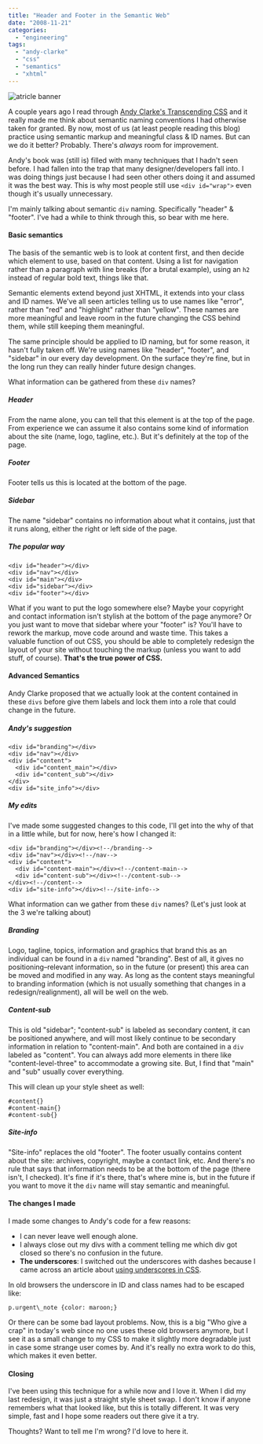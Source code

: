 ```yaml
---
title: "Header and Footer in the Semantic Web"
date: "2008-11-21"
categories: 
  - "engineering"
tags: 
  - "andy-clarke"
  - "css"
  - "semantics"
  - "xhtml"
---
```


![atricle banner](images/branding-and-header.jpg)

A couple years ago I read through [Andy Clarke's Transcending CSS](http://transcendingcss.com/) and it really made me think about semantic naming conventions I had otherwise taken for granted. By now, most of us (at least people reading this blog) practice using semantic markup and meaningful class & ID names. But can we do it better? Probably. There's _always_ room for improvement.

Andy's book was (still is) filled with many techniques that I hadn't seen before. I had fallen into the trap that many designer/developers fall into. I was doing things just because I had seen other others doing it and assumed it was the best way. This is why most people still use `<div id="wrap">` even though it's usually unnecessary.

I'm mainly talking about semantic `div` naming. Specifically "header" & "footer". I've had a while to think through this, so bear with me here.

#### Basic semantics

The basis of the semantic web is to look at content first, and then decide which element to use, based on that content. Using a list for navigation rather than a paragraph with line breaks (for a brutal example), using an `h2` instead of regular bold text, things like that.

Semantic elements extend beyond just XHTML, it extends into your class and ID names. We've all seen articles telling us to use names like "error", rather than "red" and "highlight" rather than "yellow". These names are more meaningful and leave room in the future changing the CSS behind them, while still keeping them meaningful.

The same principle should be applied to ID naming, but for some reason, it hasn't fully taken off. We're using names like "header", "footer", and "sidebar" in our every day development. On the surface they're fine, but in the long run they can really hinder future design changes.

What information can be gathered from these `div` names?

##### Header

From the name alone, you can tell that this element is at the top of the page. From experience we can assume it also contains some kind of information about the site (name, logo, tagline, etc.). But it's definitely at the top of the page.

##### Footer

Footer tells us this is located at the bottom of the page.

##### Sidebar

The name "sidebar" contains no information about what it contains, just that it runs along, either the right or left side of the page.

##### The popular way

```
<div id="header"></div>
<div id="nav"></div>
<div id="main"></div>
<div id="sidebar"></div>
<div id="footer"></div>
```

What if you want to put the logo somewhere else? Maybe your copyright and contact information isn't stylish at the bottom of the page anymore? Or you just want to move that sidebar where your "footer" is? You'll have to rework the markup, move code around and waste time. This takes a valuable function of out CSS, you should be able to completely redesign the layout of your site without touching the markup (unless you want to add stuff, of course). **That's the true power of CSS.**

#### Advanced Semantics

Andy Clarke proposed that we actually look at the content contained in these `divs` before give them labels and lock them into a role that could change in the future.

##### Andy's suggestion

```
<div id="branding"></div>
<div id="nav"></div>
<div id="content">
  <div id="content_main"></div>
  <div id="content_sub"></div>
</div>
<div id="site_info"></div>
```

##### My edits

I've made some suggested changes to this code, I'll get into the why of that in a little while, but for now, here's how I changed it:

```
<div id="branding"></div><!--/branding-->
<div id="nav"></div><!--/nav-->
<div id="content">
  <div id="content-main"></div><!--/content-main-->
  <div id="content-sub"></div><!--/content-sub-->
</div><!--/content-->
<div id="site-info"></div><!--/site-info-->
```

What information can we gather from these `div` names? (Let's just look at the 3 we're talking about)

##### Branding

Logo, tagline, topics, information and graphics that brand this as an individual can be found in a `div` named "branding". Best of all, it gives no positioning–relevant information, so in the future (or present) this area can be moved and modified in any way. As long as the content stays meaningful to branding information (which is not usually something that changes in a redesign/realignment), all will be well on the web.

##### Content-sub

This is old "sidebar"; "content-sub" is labeled as secondary content, it can be positioned anywhere, and will most likely continue to be secondary information in relation to "content-main". And both are contained in a `div` labeled as "content". You can always add more elements in there like "content-level-three" to accommodate a growing site. But, I find that "main" and "sub" usually cover everything.

This will clean up your style sheet as well:

```
#content{}
#content-main{}
#content-sub{}
```

##### Site-info

"Site-info" replaces the old "footer". The footer usually contains content about the site: archives, copyright, maybe a contact link, etc. And there's no rule that says that information needs to be at the bottom of the page (there isn't, I checked). It's fine if it's there, that's where mine is, but in the future if you want to move it the `div` name will stay semantic and meaningful.

#### The changes I made

I made some changes to Andy's code for a few reasons:

- I can never leave well enough alone.
- I always close out my divs with a comment telling me which div got closed so there's no confusion in the future.
- **The underscores**: I switched out the underscores with dashes because I came across an article about [using underscores in CSS](http://devedge-temp.mozilla.org/viewsource/2001/css-underscores/).

In old browsers the underscore in ID and class names had to be escaped like:

```
p.urgent\_note {color: maroon;}
```

Or there can be some bad layout problems. Now, this is a big "Who give a crap" in today's web since no one uses these old browsers anymore, but I see it as a small change to my CSS to make it slightly more degradable just in case some strange user comes by. And it's really no extra work to do this, which makes it even better.

#### Closing

I've been using this technique for a while now and I love it. When I did my last redesign, it was just a straight style sheet swap. I don't know if anyone remembers what that looked like, but this is totally different. It was very simple, fast and I hope some readers out there give it a try.

Thoughts? Want to tell me I'm wrong? I'd love to here it.
